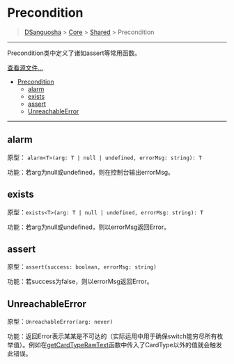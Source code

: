 # Precondition

> [DSanguosha](../index.md) > [Core](./core_index.md) > [Shared](./shared_index.md) > Precondition

___

Precondition类中定义了诸如assert等常用函数。

[查看源文件...](../../src/core/shares/libs/precondition/precondition.ts)

- [Precondition](#precondition)
  - [alarm](#alarm)
  - [exists](#exists)
  - [assert](#assert)
  - [UnreachableError](#unreachableerror)

___

## alarm

  原型： `alarm<T>(arg: T | null | undefined, errorMsg: string): T`

  功能：若arg为null或undefined，则在控制台输出errorMsg。

## exists

  原型：`exists<T>(arg: T | null | undefined, errorMsg: string): T`

  功能：若arg为null或undefined，则以errorMsg返回Error。

## assert

  原型：`assert(success: boolean, errorMsg: string)`

  功能：若success为false，则以errorMsg返回Error。

## UnreachableError

  原型：`UnreachableError(arg: never)`

  功能：返回Error表示某某是不可达的（实际运用中用于确保switch能穷尽所有枚举值）。例如在[getCardTypeRawText](#getcardtyperawtext)函数中传入了CardType以外的值就会触发此错误。
